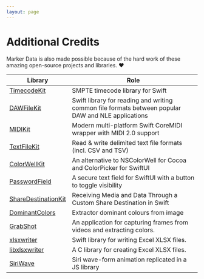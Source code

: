 ```yaml
---
layout: page
---
```

# Additional Credits

Marker Data is also made possible because of the hard work of these amazing open-source projects and libraries. :heart:

| Library | Role |
|---|---|
| [TimecodeKit](https://github.com/orchetect/TimecodeKit) | SMPTE timecode library for Swift |
| [DAWFileKit](https://github.com/orchetect/DAWFileKit) | Swift library for reading and writing common file formats between popular DAW and NLE applications |
| [MIDIKit](https://github.com/orchetect/MIDIKit) | Modern multi-platform Swift CoreMIDI wrapper with MIDI 2.0 support |
| [TextFileKit](https://github.com/orchetect/TextFileKit) | Read & write delimited text file formats (incl. CSV and TSV) |
| [ColorWellKit](https://github.com/jordanbaird/ColorWellKit) | An alternative to NSColorWell for Cocoa and ColorPicker for SwiftUI |
| [PasswordField](https://github.com/MrAsterisco/PasswordField) | A secure text field for SwiftUI with a button to toggle visibility |
| [ShareDestinationKit](https://github.com/latenitefilms/ShareDestinationKit) | Receiving Media and Data Through a Custom Share Destination in Swift |
| [DominantColors](https://github.com/DenDmitriev/DominantColors) | Extractor dominant colours from image |
| [GrabShot](https://github.com/DenDmitriev/GrabShot) | An application for capturing frames from videos and extracting colors. |
| [xlsxwriter](https://github.com/TheAcharya/xlsxwriter) | Swift library for writing Excel XLSX files. |
| [libxlsxwriter](https://github.com/TheAcharya/libxlsxwriter) | A C library for creating Excel XLSX files. |
| [SiriWave](https://github.com/kopiro/siriwave) | Siri wave-form animation replicated in a JS library |